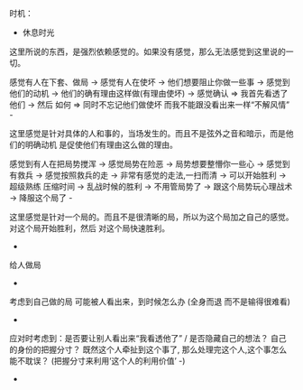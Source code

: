 
时机：
- 休息时光

这里所说的东西，是强烈依赖感觉的。如果没有感觉，那么无法感觉到这里说的一切。

感觉有人在下套、做局 -> 感觉有人在使坏 -> 他们想要阻止你做一些事 -> 感觉到他们的动机 -> 他们的确有理由这样做(有理由使坏) -> 感觉确认 => 我首先看透了他们 -> 然后 如何 => 同时不忘记他们做使坏 而我不能跟没看出来一样“不解风情” -

这里感觉是针对具体的人和事的，当场发生的。而且不是弦外之音和暗示，而是他们的明确动机 是促使他们有理由这么做的理由。

感觉到有人在把局势搅浑 -> 感觉局势在险恶 -> 局势想要整懵你一些心 -> 感觉到有救兵 -> 感觉按照救兵的走 -> 非常有感觉的走法,一扫而清 -> 可以开始胜利 -> 超级熟练 压缩时间 -> 乱战时候的胜利 -> 不用管局势了 -> 跟这个局势玩心理战术 -> 降服这个局了 -

这里感觉是针对一个局的。而且不是很清晰的局，所以为这个局加之自己的感觉。对这个局开始胜利，然后 对这个局快速胜利。

-

给人做局

-

考虑到自己做的局 可能被人看出来，到时候怎么办 (全身而退 而不是输得很难看)

-


应对时考虑到：是否要让别人看出来“我看透他了” / 是否隐藏自己的想法？ 自己的身份的把握分寸？ 既然这个人牵扯到这个事了, 那么处理完这个人,这个事怎么能不耽误？ (把握分寸来利用‘这个人的利用价值’ -)

-
